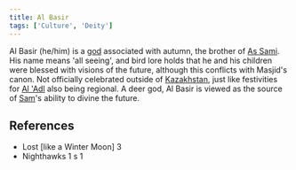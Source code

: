 ```yaml
---
title: Al Basir
tags: ['Culture', 'Deity']
---
```


Al Basir (he/him) is a [god](_wiki/gods.md) associated with autumn, the brother of [As Sami](_wiki/as-sami.md). His name means 'all seeing', and bird lore holds that he and his children were blessed with visions of the future, although this conflicts with Masjid's canon. Not officially celebrated outside of [Kazakhstan](_wiki/kazakhstan.md), just like festivities for [Al 'Adl](_wiki/al-adl.md) also being regional. A deer god, Al Basir is viewed as the source of [Sam](_wiki/sam.md)'s ability to divine the future.

## References
- Lost \[like a Winter Moon\] 3
- Nighthawks 1
s 1
